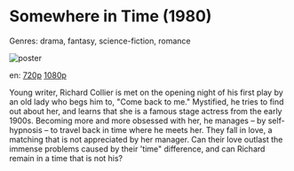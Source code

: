 # Somewhere in Time (1980)

Genres: drama, fantasy, science-fiction, romance

![poster](http://image.tmdb.org/t/p/w500/2ZCInnOBrGJzEPIYJkYWylvKdPz.jpg)

en:
  [720p](magnet:?xt=urn:btih:84EE0BC52809F31A883D58263EBC6310FCC0B8B8&tr=udp://glotorrents.pw:6969/announce&tr=udp://tracker.opentrackr.org:1337/announce&tr=udp://torrent.gresille.org:80/announce&tr=udp://tracker.openbittorrent.com:80&tr=udp://tracker.coppersurfer.tk:6969&tr=udp://tracker.leechers-paradise.org:6969&tr=udp://p4p.arenabg.ch:1337&tr=udp://tracker.internetwarriors.net:1337)
  [1080p](magnet:?xt=urn:btih:C70B447BEDD48E2D3A9727B68D60B15BA4E66C7A&tr=udp://glotorrents.pw:6969/announce&tr=udp://tracker.opentrackr.org:1337/announce&tr=udp://torrent.gresille.org:80/announce&tr=udp://tracker.openbittorrent.com:80&tr=udp://tracker.coppersurfer.tk:6969&tr=udp://tracker.leechers-paradise.org:6969&tr=udp://p4p.arenabg.ch:1337&tr=udp://tracker.internetwarriors.net:1337)
  


Young writer, Richard Collier is met on the opening night of his first play by an old lady who begs him to, "Come back to me." Mystified, he tries to find out about her, and learns that she is a famous stage actress from the early 1900s. Becoming more and more obsessed with her, he manages – by self-hypnosis – to travel back in time where he meets her. They fall in love, a matching that is not appreciated by her manager. Can their love outlast the immense problems caused by their 'time" difference, and can Richard remain in a time that is not his?